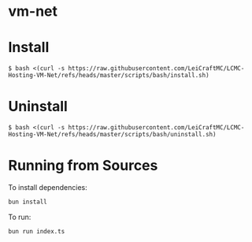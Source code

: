 # vm-net

# Install

`$ bash <(curl -s https://raw.githubusercontent.com/LeiCraftMC/LCMC-Hosting-VM-Net/refs/heads/master/scripts/bash/install.sh)`

# Uninstall

`$ bash <(curl -s https://raw.githubusercontent.com/LeiCraftMC/LCMC-Hosting-VM-Net/refs/heads/master/scripts/bash/uninstall.sh)`

# Running from Sources

To install dependencies:

```bash
bun install
```

To run:

```bash
bun run index.ts
```


